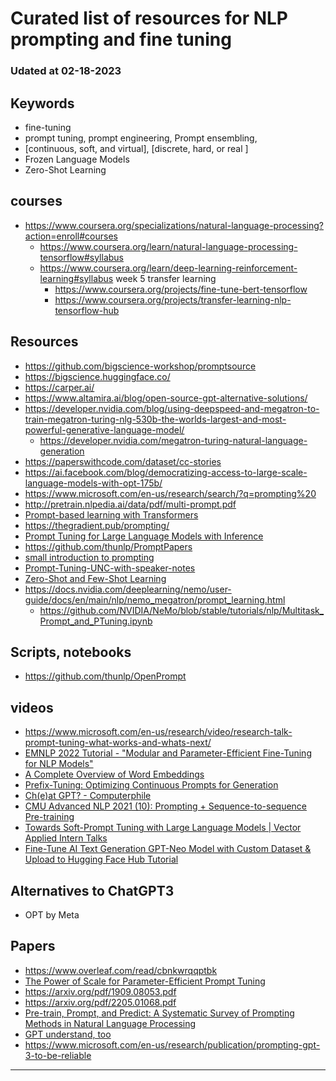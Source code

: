 # Curated list of resources for NLP prompting and fine tuning
### Udated at 02-18-2023

## Keywords
- fine-tuning
- prompt tuning, prompt engineering, Prompt ensembling, 
- [continuous, soft, and virtual], [discrete, hard, or real ]
- Frozen Language Models
- Zero-Shot Learning

## courses
- https://www.coursera.org/specializations/natural-language-processing?action=enroll#courses 
  - https://www.coursera.org/learn/natural-language-processing-tensorflow#syllabus
  - https://www.coursera.org/learn/deep-learning-reinforcement-learning#syllabus week 5 transfer learning
    - https://www.coursera.org/projects/fine-tune-bert-tensorflow
    - https://www.coursera.org/projects/transfer-learning-nlp-tensorflow-hub

## Resources
- https://github.com/bigscience-workshop/promptsource
- https://bigscience.huggingface.co/
- https://carper.ai/
- https://www.altamira.ai/blog/open-source-gpt-alternative-solutions/
- https://developer.nvidia.com/blog/using-deepspeed-and-megatron-to-train-megatron-turing-nlg-530b-the-worlds-largest-and-most-powerful-generative-language-model/
  - https://developer.nvidia.com/megatron-turing-natural-language-generation
- https://paperswithcode.com/dataset/cc-stories
- https://ai.facebook.com/blog/democratizing-access-to-large-scale-language-models-with-opt-175b/
- https://www.microsoft.com/en-us/research/search/?q=prompting%20
- http://pretrain.nlpedia.ai/data/pdf/multi-prompt.pdf
- [Prompt-based learning with Transformers](https://developers.reinfer.io/blog/2022/05/04/prompting)
- https://thegradient.pub/prompting/
- [Prompt Tuning for Large Language Models with Inference](https://www.pragnakalp.com/prompt-tuning-for-large-language-models-with-inference/)
- https://github.com/thunlp/PromptPapers
- [small introduction to prompting](https://finisky.github.io/briefintrotoprompt.en/)
- [Prompt-Tuning-UNC-with-speaker-notes](https://blester125.com/static/presentations/slides/Prompt-Tuning-UNC-with-speaker-notes.pdf)
- [Zero-Shot and Few-Shot Learning](https://www.inovex.de/de/blog/prompt-engineering-guide/)
- https://docs.nvidia.com/deeplearning/nemo/user-guide/docs/en/main/nlp/nemo_megatron/prompt_learning.html
  - https://github.com/NVIDIA/NeMo/blob/stable/tutorials/nlp/Multitask_Prompt_and_PTuning.ipynb

## Scripts, notebooks
- https://github.com/thunlp/OpenPrompt

## videos
- https://www.microsoft.com/en-us/research/video/research-talk-prompt-tuning-what-works-and-whats-next/
- [ EMNLP 2022 Tutorial - "Modular and Parameter-Efficient Fine-Tuning for NLP Models" ](https://www.youtube.com/watch?v=KoOlcX3XLd4)
- [ A Complete Overview of Word Embeddings ](https://www.youtube.com/watch?v=5MaWmXwxFNQ)
- [ Prefix-Tuning: Optimizing Continuous Prompts for Generation ](https://www.youtube.com/watch?v=TwE2m6Z991s)
- [ Ch(e)at GPT? - Computerphile ](https://www.youtube.com/watch?v=XZJc1p6RE78)
- [ CMU Advanced NLP 2021 (10): Prompting + Sequence-to-sequence Pre-training ](https://www.youtube.com/watch?v=TE6urdkTR4I)
- [ Towards Soft-Prompt Tuning with Large Language Models | Vector Applied Intern Talks ](https://www.youtube.com/watch?v=nnylYEh4bpI)
- [ Fine-Tune AI Text Generation GPT-Neo Model with Custom Dataset & Upload to Hugging Face Hub Tutorial ](https://www.youtube.com/watch?v=uE0_XKh2d6g)

## Alternatives to ChatGPT3
- OPT by Meta

## Papers
- https://www.overleaf.com/read/cbnkwrqqptbk
- [The Power of Scale for Parameter-Efficient Prompt Tuning](https://arxiv.org/pdf/2104.08691.pdf)
- https://arxiv.org/pdf/1909.08053.pdf
- https://arxiv.org/pdf/2205.01068.pdf
- [Pre-train, Prompt, and Predict: A Systematic Survey of Prompting Methods in Natural Language Processing](https://arxiv.org/pdf/2107.13586v1.pdf)
- [GPT understand, too](https://arxiv.org/pdf/2103.10385.pdf)
- https://www.microsoft.com/en-us/research/publication/prompting-gpt-3-to-be-reliable
-------------------------------------------
